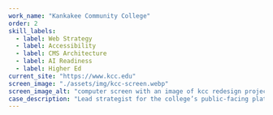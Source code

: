 ```yaml
---
work_name: "Kankakee Community College"
order: 2
skill_labels: 
  - label: Web Strategy
  - label: Accessibility
  - label: CMS Architecture
  - label: AI Readiness
  - label: Higher Ed
current_site: "https://www.kcc.edu"
screen_image: "./assets/img/kcc-screen.webp"
screen_image_alt: "computer screen with an image of kcc redesign project"
case_description: "Lead strategist for the college’s public-facing platforms and intranet — including CMS modernization, AI-aware schema, and long-term governance upgrades."
---
```

